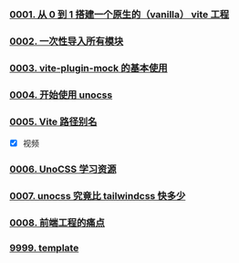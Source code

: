 ### [0001. 从 0 到 1 搭建一个原生的（vanilla） vite 工程](https://github.com/Tdahuyou/vite/tree/main/0001.%20%E4%BB%8E%200%20%E5%88%B0%201%20%E6%90%AD%E5%BB%BA%E4%B8%80%E4%B8%AA%E5%8E%9F%E7%94%9F%E7%9A%84%EF%BC%88vanilla%EF%BC%89%20vite%20%E5%B7%A5%E7%A8%8B) <!-- [locale](./0001.%20%E4%BB%8E%200%20%E5%88%B0%201%20%E6%90%AD%E5%BB%BA%E4%B8%80%E4%B8%AA%E5%8E%9F%E7%94%9F%E7%9A%84%EF%BC%88vanilla%EF%BC%89%20vite%20%E5%B7%A5%E7%A8%8B/README.md) -->


<!-- !====================>分隔符<====================! -->
### [0002. 一次性导入所有模块](https://github.com/Tdahuyou/vite/tree/main/0002.%20%E4%B8%80%E6%AC%A1%E6%80%A7%E5%AF%BC%E5%85%A5%E6%89%80%E6%9C%89%E6%A8%A1%E5%9D%97) <!-- [locale](./0002.%20%E4%B8%80%E6%AC%A1%E6%80%A7%E5%AF%BC%E5%85%A5%E6%89%80%E6%9C%89%E6%A8%A1%E5%9D%97/README.md) -->


<!-- !====================>分隔符<====================! -->
### [0003. vite-plugin-mock 的基本使用](https://github.com/Tdahuyou/vite/tree/main/0003.%20vite-plugin-mock%20%E7%9A%84%E5%9F%BA%E6%9C%AC%E4%BD%BF%E7%94%A8) <!-- [locale](./0003.%20vite-plugin-mock%20%E7%9A%84%E5%9F%BA%E6%9C%AC%E4%BD%BF%E7%94%A8/README.md) -->


<!-- !====================>分隔符<====================! -->
### [0004. 开始使用 unocss](https://github.com/Tdahuyou/vite/tree/main/0004.%20%E5%BC%80%E5%A7%8B%E4%BD%BF%E7%94%A8%20unocss) <!-- [locale](./0004.%20%E5%BC%80%E5%A7%8B%E4%BD%BF%E7%94%A8%20unocss/README.md) -->



<!-- !====================>分隔符<====================! -->
### [0005. Vite 路径别名](https://github.com/Tdahuyou/vite/tree/main/0005.%20Vite%20%E8%B7%AF%E5%BE%84%E5%88%AB%E5%90%8D) <!-- [locale](./0005.%20Vite%20%E8%B7%AF%E5%BE%84%E5%88%AB%E5%90%8D/README.md) -->

- [x] 视频


<!-- !====================>分隔符<====================! -->
### [0006. UnoCSS 学习资源](https://github.com/Tdahuyou/vite/tree/main/0006.%20UnoCSS%20%E5%AD%A6%E4%B9%A0%E8%B5%84%E6%BA%90) <!-- [locale](./0006.%20UnoCSS%20%E5%AD%A6%E4%B9%A0%E8%B5%84%E6%BA%90/README.md) -->


<!-- !====================>分隔符<====================! -->
### [0007. unocss 究竟比 tailwindcss 快多少](https://github.com/Tdahuyou/vite/tree/main/0007.%20unocss%20%E7%A9%B6%E7%AB%9F%E6%AF%94%20tailwindcss%20%E5%BF%AB%E5%A4%9A%E5%B0%91) <!-- [locale](./0007.%20unocss%20%E7%A9%B6%E7%AB%9F%E6%AF%94%20tailwindcss%20%E5%BF%AB%E5%A4%9A%E5%B0%91/README.md) -->


<!-- !====================>分隔符<====================! -->
### [0008. 前端工程的痛点](https://github.com/Tdahuyou/vite/tree/main/0008.%20%E5%89%8D%E7%AB%AF%E5%B7%A5%E7%A8%8B%E7%9A%84%E7%97%9B%E7%82%B9) <!-- [locale](./0008.%20%E5%89%8D%E7%AB%AF%E5%B7%A5%E7%A8%8B%E7%9A%84%E7%97%9B%E7%82%B9/README.md) -->


<!-- !====================>分隔符<====================! -->
### [9999. template](https://github.com/Tdahuyou/vite/tree/main/9999.%20template) <!-- [locale](./9999.%20template/README.md) -->


<!-- !====================>分隔符<====================! -->
